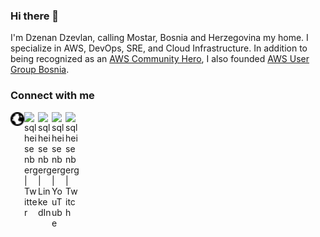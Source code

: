### Hi there 👋

I'm Dzenan Dzevlan, calling Mostar, Bosnia and Herzegovina my home. I specialize in AWS, DevOps, SRE, and Cloud Infrastructure. In addition to being recognized as an [AWS Community Hero][aws-hero], I also founded [AWS User Group Bosnia](https://www.awsbosnia.com/).

### Connect with me 

[<img align="left" alt="sqlheisenberg.com" width="22" src="https://raw.githubusercontent.com/iconic/open-iconic/master/svg/globe.svg" />][website]
[<img align="left" alt="sqlheisenberg | Twitter" width="22" src="https://cdn.jsdelivr.net/npm/simple-icons@v3/icons/twitter.svg" />][twitter]
[<img align="left" alt="sqlheisenberg | LinkedIn" width="22" src="https://cdn.jsdelivr.net/npm/simple-icons@v3/icons/linkedin.svg" />][linkedin]
[<img align="left" alt="sqlheisenberg | YouTube" width="22" src="https://cdn.jsdelivr.net/npm/simple-icons@v3/icons/youtube.svg" />][youtube]
[<img align="left" alt="sqlheisenberg | Twitch" width="22" src="https://cdn.jsdelivr.net/npm/simple-icons@v3/icons/twitch.svg" />][twitch]
<br />

[aws-hero]: https://aws.amazon.com/developer/community/heroes/dzenan-dzevlan/
[website]: https://www.sqlheisenberg.com
[twitter]: https://twitter.com/sqlheisenberg
[linkedin]: https://linkedin.com/in/sqlheisenberg
[youtube]: https://www.youtube.com/channel/UCFad2d7jXJdeNLdOOllG61A
[twitch]: https://www.twitch.tv/sqlheisenberg


<!--
**sqlheisenberg/sqlheisenberg** is a ✨ _special_ ✨ repository because its `README.md` (this file) appears on your GitHub profile.

Here are some ideas to get you started:

- 🔭 I’m currently working on ...
- 🌱 I’m currently learning ...
- 👯 I’m looking to collaborate on ...
- 🤔 I’m looking for help with ...
- 💬 Ask me about ...
- 📫 How to reach me: ...
- 😄 Pronouns: ...
- ⚡ Fun fact: ...
-->
